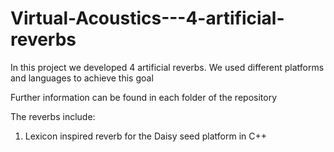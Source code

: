 # Virtual-Acoustics---4-artificial-reverbs

In this project we developed 4 artificial reverbs.
We used different platforms and languages to achieve this goal

Further information can be found in each folder of the repository

The reverbs include:

1. Lexicon inspired reverb for the Daisy seed platform in C++
